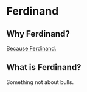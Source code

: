 
# Ferdinand

## Why Ferdinand?

[Because Ferdinand.](https://youtu.be/UN62cxSs5Q8)

## What is Ferdinand?

Something not about bulls.

